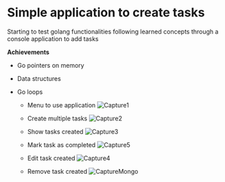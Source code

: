 # Simple application to create tasks
Starting to test golang functionalities following learned concepts through a console application to add tasks

**Achievements**
* Go pointers on memory
* Data structures
* Go loops


  * Menu to use application
  ![Capture1](https://github.com/Alejandroor11/task-list/assets/63937788/306a7bbb-2343-4489-942f-11e9041ab690)

  * Create multiple tasks
  ![Capture2](https://github.com/Alejandroor11/task-list/assets/63937788/ce828eb9-f432-4823-8c40-f591e4cd44d8)

  * Show tasks created
  ![Capture3](https://github.com/Alejandroor11/task-list/assets/63937788/66683ccb-36e5-49a5-8c4f-d081c3956394)

  * Mark task as completed
  ![Capture5](https://github.com/Alejandroor11/task-list/assets/63937788/179ca6f9-b9a3-43db-bd40-9f007545cee8)

  * Edit task created
  ![Capture4](https://github.com/Alejandroor11/task-list/assets/63937788/3f613415-09e6-4c4a-af95-08bcda2aa54a)

  * Remove task created
  ![CaptureMongo](https://github.com/Alejandroor11/task-list/assets/63937788/e23af6fe-48ae-4869-886f-4a4bc165ca4d)



